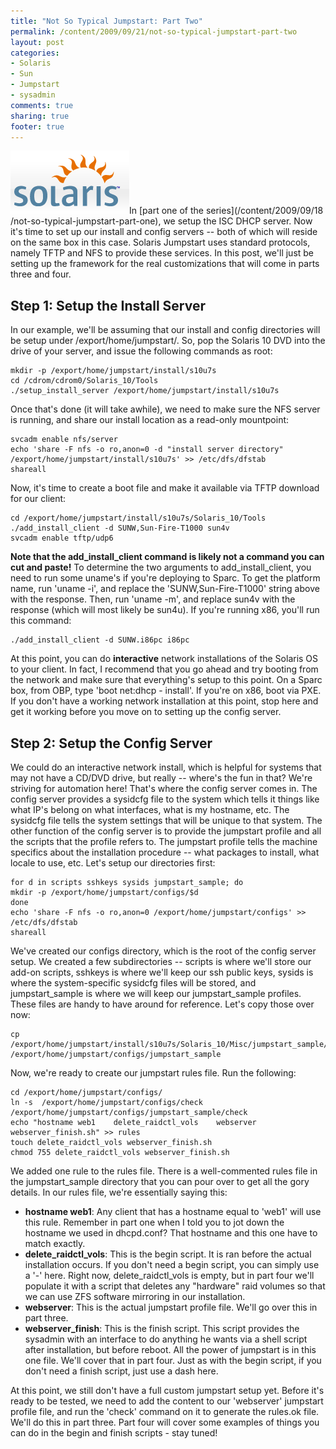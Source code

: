 ```yaml
---
title: "Not So Typical Jumpstart: Part Two"
permalink: /content/2009/09/21/not-so-typical-jumpstart-part-two
layout: post
categories:
- Solaris
- Sun
- Jumpstart
- sysadmin
comments: true
sharing: true
footer: true
---
```

![](/assets/images/solaris.gif)In [part one of the series](/content/2009/09/18
/not-so-typical-jumpstart-part-one), we setup the ISC DHCP server. Now it's
time to set up our install and config servers -- both of which will reside on
the same box in this case. Solaris Jumpstart uses standard protocols, namely
TFTP and NFS to provide these services. In this post, we'll just be setting up
the framework for the real customizations that will come in parts three and
four.

  
  

## Step 1: Setup the Install Server

In our example, we'll be assuming that our install and config directories will
be setup under /export/home/jumpstart/. So, pop the Solaris 10 DVD into the
drive of your server, and issue the following commands as root:

    
    
    mkdir -p /export/home/jumpstart/install/s10u7s
    cd /cdrom/cdrom0/Solaris_10/Tools
    ./setup_install_server /export/home/jumpstart/install/s10u7s
    

Once that's done (it will take awhile), we need to make sure the NFS server is
running, and share our install location as a read-only mountpoint:

    
    
    svcadm enable nfs/server
    echo 'share -F nfs -o ro,anon=0 -d "install server directory" /export/home/jumpstart/install/s10u7s' >> /etc/dfs/dfstab
    shareall
    

Now, it's time to create a boot file and make it available via TFTP download
for our client:

    
    
    cd /export/home/jumpstart/install/s10u7s/Solaris_10/Tools
    ./add_install_client -d SUNW,Sun-Fire-T1000 sun4v
    svcadm enable tftp/udp6
    

**Note that the add_install_client command is likely not a command you can cut and paste!** To determine the two arguments to add_install_client, you need to run some uname's if you're deploying to Sparc. To get the platform name, run 'uname -i', and replace the 'SUNW,Sun-Fire-T1000' string above with the response. Then, run 'uname -m', and replace sun4v with the response (which will most likely be sun4u). If you're running x86, you'll run this command:
    
    
    ./add_install_client -d SUNW.i86pc i86pc
    

At this point, you can do **interactive** network installations of the Solaris
OS to your client. In fact, I recommend that you go ahead and try booting from
the network and make sure that everything's setup to this point. On a Sparc
box, from OBP, type 'boot net:dhcp - install'. If you're on x86, boot via PXE.
If you don't have a working network installation at this point, stop here and
get it working before you move on to setting up the config server.

## Step 2: Setup the Config Server

We could do an interactive network install, which is helpful for systems that
may not have a CD/DVD drive, but really -- where's the fun in that? We're
striving for automation here! That's where the config server comes in. The
config server provides a sysidcfg file to the system which tells it things
like what IP's belong on what interfaces, what is my hostname, etc. The
sysidcfg file tells the system settings that will be unique to that system.
The other function of the config server is to provide the jumpstart profile
and all the scripts that the profile refers to. The jumpstart profile tells
the machine specifics about the installation procedure -- what packages to
install, what locale to use, etc. Let's setup our directories first:

    
    
    for d in scripts sshkeys sysids jumpstart_sample; do
    mkdir -p /export/home/jumpstart/configs/$d
    done
    echo 'share -F nfs -o ro,anon=0 /export/home/jumpstart/configs' >> /etc/dfs/dfstab
    shareall
    

We've created our configs directory, which is the root of the config server
setup. We created a few subdirectories -- scripts is where we'll store our
add-on scripts, sshkeys is where we'll keep our ssh public keys, sysids is
where the system-specific sysidcfg files will be stored, and jumpstart_sample
is where we will keep our jumpstart_sample profiles. These files are handy to
have around for reference. Let's copy those over now:

    
    
    cp /export/home/jumpstart/install/s10u7s/Solaris_10/Misc/jumpstart_sample/* /export/home/jumpstart/configs/jumpstart_sample
    

Now, we're ready to create our jumpstart rules file. Run the following:

    
    
    cd /export/home/jumpstart/configs/
    ln -s  /export/home/jumpstart/configs/check  /export/home/jumpstart/configs/jumpstart_sample/check
    echo "hostname web1    delete_raidctl_vols    webserver      webserver_finish.sh" >> rules
    touch delete_raidctl_vols webserver_finish.sh
    chmod 755 delete_raidctl_vols webserver_finish.sh
    

We added one rule to the rules file. There is a well-commented rules file in
the jumpstart_sample directory that you can pour over to get all the gory
details. In our rules file, we're essentially saying this:

  * **hostname web1**: Any client that has a hostname equal to 'web1' will use this rule. Remember in part one when I told you to jot down the hostname we used in dhcpd.conf? That hostname and this one have to match exactly.
  * **delete_raidctl_vols**: This is the begin script. It is ran before the actual installation occurs. If you don't need a begin script, you can simply use a '-' here. Right now, delete_raidctl_vols is empty, but in part four we'll populate it with a script that deletes any "hardware" raid volumes so that we can use ZFS software mirroring in our installation.
  * **webserver**: This is the actual jumpstart profile file. We'll go over this in part three.
  * **webserver_finish**: This is the finish script. This script provides the sysadmin with an interface to do anything he wants via a shell script after installation, but before reboot. All the power of jumpstart is in this one file. We'll cover that in part four. Just as with the begin script, if you don't need a finish script, just use a dash here.

At this point, we still don't have a full custom jumpstart setup yet. Before
it's ready to be tested, we need to add the content to our 'webserver'
jumpstart profile file, and run the 'check' command on it to generate the
rules.ok file. We'll do this in part three. Part four will cover some examples
of things you can do in the begin and finish scripts - stay tuned!

